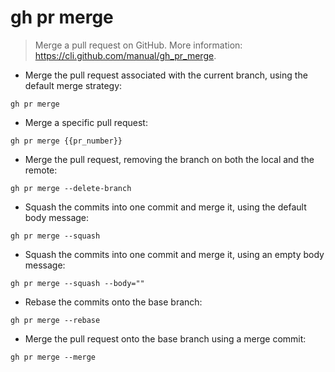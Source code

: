 # gh pr merge

> Merge a pull request on GitHub.
> More information: <https://cli.github.com/manual/gh_pr_merge>.

- Merge the pull request associated with the current branch, using the default merge strategy:

`gh pr merge`

- Merge a specific pull request:

`gh pr merge {{pr_number}}`

- Merge the pull request, removing the branch on both the local and the remote:

`gh pr merge --delete-branch`

- Squash the commits into one commit and merge it, using the default body message:

`gh pr merge --squash`

- Squash the commits into one commit and merge it, using an empty body message:

`gh pr merge --squash --body=""`

- Rebase the commits onto the base branch:

`gh pr merge --rebase`

- Merge the pull request onto the base branch using a merge commit:

`gh pr merge --merge`
